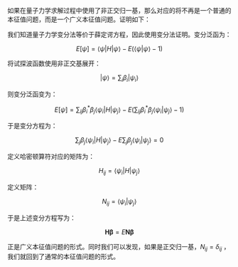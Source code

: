 如果在量子力学求解过程中使用了非正交归一基，那么对应的将不再是一个普通的本征值问题，而是一个广义本征值问题。证明如下：

我们知道量子力学变分法等价于薛定谔方程，因此使用变分法证明。变分泛函为：

$$
E[\psi]=\langle\psi|H|\psi\rangle-E(\langle\psi|\psi\rangle-1)
$$

将试探波函数使用非正交基展开：

$$
|\psi\rangle=\sum_{i}\beta_{i}|\psi_{i}\rangle
$$

则变分泛函变为：

$$
E[\psi]=\sum_{ij}\beta_{i}^{*}\beta_{j}\langle\psi_{i}|H|\psi_{j}\rangle-E(\sum_{ij}\beta_{i}^{*}\beta_{j}\langle\psi_{i}|\psi_{j}\rangle-1)
$$

于是变分方程为：

$$
\sum_{j}\beta_{j}\langle\psi_{i}|H|\psi_{j}\rangle-E\sum_{j}\beta_{j}\langle\psi_{i}|\psi_{j}\rangle=0
$$

定义哈密顿算符对应的矩阵为：

$$
H_{ij}=\langle\psi_{i}|H|\psi_{j}\rangle
$$

定义矩阵：

$$
N_{ij}=\langle\psi_{i}|\psi_{j}\rangle
$$

于是上述变分方程写为：

$$
\boldsymbol{H}\boldsymbol{\beta}=E\boldsymbol{N}\boldsymbol{\beta}
$$

正是广义本征值问题的形式。同时我们可以发现，如果是正交归一基，$N_{ij}=\delta_{ij}$ ，我们就回到了通常的本征值问题的形式。
